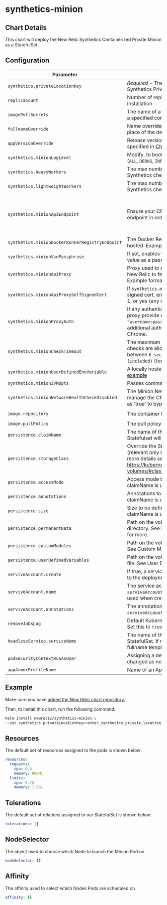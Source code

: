 # synthetics-minion

## Chart Details

This chart will deploy the New Relic Synthetics Containerized Private Minion as a StatefulSet.

## Configuration

| Parameter                                         | Description                                                                                                                                                                                                                                                                | Default                                                                                                                                                              |
| ------------------------------------------------- | -------------------------------------------------------------------------------------------------------------------------------------------------------------------------------------------------------------------------------------------------------------------------- | -------------------------------------------------------------------------------------------------------------------------------------------------------------------- |
| `synthetics.privateLocationKey`                   | *Required* - The [authentication key](https://docs.newrelic.com/docs/synthetics/synthetic-monitoring/private-locations/install-containerized-private-minions-cpms#private-location-key) associated with your Synthetics Private Location                                   |                                                                                                                                                                      |
| `replicaCount`                                    | Number of replicas to maintain with your StatefulSet installation                                                                                                                                                                                                          | `1`                                                                                                                                                                  |
| `imagePullSecrets`                                | The name of a Secret object used to pull an image from a specified container registry                                                                                                                                                                                      |                                                                                                                                                                      |
| `fullnameOverride`                                | Name override used for your StatefulSet installation in place of the default                                                                                                                                                                                               |                                                                                                                                                                      |
| `appVersionOverride`                              | Release version of CPM to use in place of the version specified in [Chart.yml]()                                                                                                                                                                                           |                                                                                                                                                                      |
| `synthetics.minionLogLevel`                       | Modify, to boot the Minion with a specified log level. (`ALL`, `DEBUG`, `INFO`, `WARN`, `ERROR`, `FATAL`, `OFF`, `TRACE`)                                                                                                                                                  | `INFO`                                                                                                                                                               |
| `synthetics.heavyWorkers`                         | The max number of concurrent "heavy" (non-Ping) Synthetics checks to run in standalone Jobs.                                                                                                                                                                               | `2`                                                                                                                                                                  |
| `synthetics.lightweightWorkers`                   | The max number of concurrent "lightweight" (Ping) Synthetics checks to run in threads on the Minion Pod                                                                                                                                                                    | `50`                                                                                                                                                                 |
| `synthetics.minionApiEndpoint`                    | Ensure your CPM can connect to the appropriate endpoint in order to serve your monitor.                                                                                                                                                                                    | For US-based accounts, the endpoint is: `https://synthetics-horde.nr-data.net`. For EU-based accounts, the endpoint is: `https://synthetics-horde.eu01.nr-data.net/` |
| `synthetics.minionDockerRunnerRegistryEndpoint`   | The Docker Registry where the Minion Runner image is hosted. Example: `docker.io`                                                                                                                                                                                          | `quay.io`                                                                                                                                                            |
| `synthetics.minionVsePassphrase`                  | If set, enables verified script execution and uses this value as a passphrase.                                                                                                                                                                                             |                                                                                                                                                                      |
| `synthetics.minionApiProxy`                       | Proxy used to allow the Minion to communicate with New Relic to fetch and reports Synthetics checks. Example format: "host:port"                                                                                                                                           |                                                                                                                                                                      |
| `synthetics.minionApiProxySelfSignedCert`         | If `synthetics.minionApiProxy` is present and uses a self signed cert, enable this value. Acceptable values: true, 1, or yes (any case).                                                                                                                                   |                                                                                                                                                                      |
| `synthetics.minionProxyAuth`                      | If any authentication is needed to communicate with the proxy provide credentials in the format: `"username:password"` - Support HTTP Basic Auth + additional authentication protocols supported by Chrome.                                                                |                                                                                                                                                                      |
| `synthetics.minionCheckTimeout`                   | The maximum amount of seconds that your monitor checks are allowed to run. This value must be an integer between `0 seconds (excluded)` and `900 seconds (included)` (for example, from 1 second to 15 minutes).                                                           | `65` seconds for ping monitors, `180` seconds for the other monitor types.                                                                                           |
| `synthetics.minionUserDefinedEnvVariable`         | A locally hosted set of user defined key value pairs. See [example](https://docs.newrelic.com/docs/synthetics/synthetic-monitoring/private-locations/containerized-private-minion-cpm-configuration#vars-scripted-monitors)                                                |                                                                                                                                                                      |
| `synthetics.minionJVMOpts`                        | Passes command line options to the internal JVM.                                                                                                                                                                                                                           | `-server -XX:-UsePerfData`                                                                                                                                           |
| `synthetics.minionNetworkHealthCheckDisabled`     | The Minion Network Healthcheck disabled state, to manage the CPM check for public internet access. Set as 'true' to bypass this health check.                                                                                                                              | `false`                                                                                                                                                              |
| `image.repository`                                | The container to pull.                                                                                                                                                                                                                                                     | `quay.io/newrelic/synthetics-minion`                                                                                                                                 |
| `image.pullPolicy`                                | The pull policy.                                                                                                                                                                                                                                                           | `IfNotPresent`                                                                                                                                                       |
| `persistence.claimName`                           | The name of the PVC to use. If undefined or not set Statefulset will dynamically create a PVC for each replica                                                                                                                                                             |                                                                                                                                                                      |
| `persistence.storageClass`                        | Override the StorageClass for VolumeClaimTemplates (relevant only if claimName is undefined or empty). For more details see https://kubernetes.io/docs/concepts/storage/persistent-volumes/#class-1                                                                        | See Resources below                                                                                                                                                  |
| `persistence.accessMode`                          | Access mode to be defined for the PVC (relevant only if claimName is undefined or empty).                                                                                                                                                                                  | `ReadWriteOnce`                                                                                                                                                      |
| `persistence.annotations`                         | Annotations to add to the PVC (relevant only if claimName is undefined or empty).                                                                                                                                                                                          |                                                                                                                                                                      |
| `persistence.size`                                | Size to be defined for the PVC (relevant only if claimName is undefined or empty.)                                                                                                                                                                                         | `10Gi`                                                                                                                                                               |
| `persistence.permanentData`                       | Path on the volume to the permanent data storage directory. See Permanent data storage [documentation](https://docs.newrelic.com/docs/synthetics/synthetic-monitoring/private-locations/containerized-private-minion-cpm-configuration#permanent-data-volume) for more.    |                                                                                                                                                                      |
| `persistence.customModules`                       | Path on the volume to the custom modules directory. See Custom Modules [documentation](https://docs.newrelic.com/docs/synthetics/synthetic-monitoring/private-locations/containerized-private-minion-cpm-configuration#custom-modules) for more.                           |                                                                                                                                                                      |
| `persistence.userDefinedVariables`                | Path on the volume to the `user-defined-variable.json` file. See User Defined Variables [documentation](https://docs.newrelic.com/docs/synthetics/synthetic-monitoring/private-locations/containerized-private-minion-cpm-configuration#vars-scripted-monitors) for more.  |                                                                                                                                                                      |
| `serviveAccount.create`                           | If true, a service account would be created and assigned to the deployment                                                                                                                                                                                                 | false                                                                                                                                                                |
| `serviveAccount.name`                             | The service account to assign to the deployment. If `serviveAccount.create` is true then this name will be used when creating the service account                                                                                                                          |                                                                                                                                                                      |
| `serviveAccount.annotations`                      | The annotations to add to the service account if `serviveAccount.create` is set to true.                                                                                                                                                                                   |                                                                                                                                                                      |
| `removeJobsLog`                                   | Default Kubernetes does not include a jobs/log resource. Set this to `true` to remove it from the role if needed                                                                                                                                                           | `false`                                                                                                                                                              |
| `headlessService.serviceName`                     | The name of the headless service to associate to the StatefulSet. If not set a name is generated using the fullname template.                                                                                                                                              |                                                                                                                                                                      |
| `podSecurityContextRunAsUser`                     | Assigning a default uid to the Minion Pod, this can be changed as needed                                                                                                                                                                                                   | `2379`                                                                                                                                                               |
| `appArmorProfileName`                             | Name of an AppArmor profile to load.                                                                                                                                                                                                                                       |                                                                                                                                                                      |

## Example

Make sure you have [added the New Relic chart repository.](../../README.md#installing-charts)

Then, to install this chart, run the following command:

```sh
helm install newrelic/synthetics-minion \
--set synthetics.privateLocationKey=<enter_synthetics_private_location_key> \
```

## Resources

The default set of resources assigned to the pods is shown below:

```yaml
resources:
  requests:
    cpu: 0.5
    memory: 800Mi
  limits:
    cpu: 0.75
    memory: 1.6Gi
```

## Tolerations

The default set of relations assigned to our StatefulSet is shown below:

```yaml
tolerations: []
```

## NodeSelector

The object used to choose which Node to launch the Minion Pod on

```yaml
nodeSelector: {}
```

## Affinity

The affinity used to select which Nodes Pods are scheduled on

```yaml
affinity: {}
```
